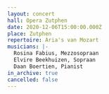```yaml
---
layout: concert
hall: Opera Zutphen
date: 2020-12-06T15:00:00.000Z
place: Zutphen
repertoire: Aria's van Mozart
musicians: |-
  Rosina Fabius, Mezzosopraan
  Elvire Beekhuizen, Sopraan
  Daan Boertien, Pianist
in_archive: true
cancelled: false
---
```

